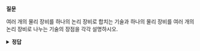 **질문** 

<!-- 무조건 공백 -->
여러 개의 물리 장비를 하나의 논리 장비로 합치는 기술과 하나의 물리 장비를 여러 개의 논리 장비로 나누는 기술의 장점을 각각 설명하시오.
<!-- 무조건 공백 -->
<details>
<summary><b>정답</b></summary>
<!-- summary 아래 한칸 공백 두어야함 -->
<!-- 무조건 한칸 공백 아래에 두고 정답 입력 -->

- 여러 개의 물리 장비를 하나의 논리 장비로 합치는 기술
  1. 다수의 장비를 하나의 장비처럼 관리할 수 있어 운영의 관리부하를 줄여줍니다.
  2. 이중화 경로를 효율적으로 사용하고 루프 문제를 제거할 수 있습니다.

- 하나의 물리 장비를 여러 개의 논리 장비로 나누는 기술
  -  운용 시 관리 포인트 감소: 각 서비스 영역에 대해서는 개별적으로 동작하더라도 운영 면에서는 하나의 장비로 관리할 수 있어 관리부하를 줄일 수 있습니다.
  - 자원활용률 증가: 서버 가상화처럼 기존 유휴자원을 다른 영역에서 나누어 사용하게 함으로써 네트워크 장비의 자원을 효율적으로 사용할 수 있게 됩니다.
  - 도입비용과 운영비용 절감: 물리 장비 대신 논리 장비로 구성하면서 전체 장비 물량이 줄어 도입비용과 운용비용이 절감됩니다.
</details>

<br>
